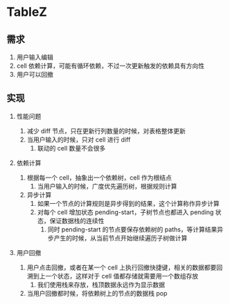 # TableZ

## 需求

1. 用户输入编辑
2. cell 依赖计算，可能有循环依赖，不过一次更新触发的依赖具有方向性
3. 用户可以回撤

## 实现

1. 性能问题

   1. 减少 diff 节点，只在更新行列数量的时候，对表格整体更新
   2. 当用户输入的时候，只对 cell 进行 diff
      1. 联动的 cell 数量不会很多

2. 依赖计算

   1. 根据每一个 cell，抽象出一个依赖树，cell 作为根结点
      1. 当用户输入的时候，广度优先遍历树，根据规则计算
   2. 异步计算
      1. 如果一个节点的计算规则是异步得到的结果，这个计算称作异步计算
      2. 对每个 cell 增加状态 pending-start，子树节点也都进入 pending 状态，保证数据栈的连续性
         1. 同时 pending-start 的节点要保存依赖树的 paths，等计算结果异步产生的时候，从当前节点开始继续遍历子树做计算

3. 用户回撤

   1. 用户点击回撤，或者在某一个 cell 上执行回撤快捷键，相关的数据都要回溯到上一个状态，这样对于 cell 值都存储就需要用一个数组存放
      1. 我们使用栈来存放，栈顶数据永远作为显示数据
   2. 当用户回撤都时候，将依赖树上的节点的数据栈 pop
